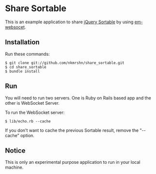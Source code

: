 Share Sortable
==============

This is an example application to share [jQuery Sortable](http://jqueryui.com/demos/sortable/) by using [em-websocet](https://github.com/igrigorik/em-websocket).

Installation
------------

Run these commands:

    $ git clone git://github.com/nkmrshn/share_sortable.git
    $ cd share_sortable
    $ bundle install

Run
---

You will need to run two servers. One is Ruby on Rails based app and the other is WebSocket Server.

To run the WebSocket server:

    $ lib/echo.rb --cache

If you don't want to cache the previous Sortable result, remove the "--cache" option.

Notice
------

This is only an experimental purpose application to run in your local machine.
